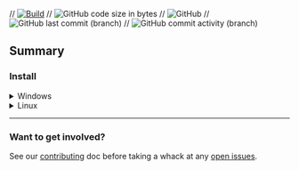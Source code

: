 // [![Build](https://github.com/PeanutButter-Unicorn/{{projectName}}/actions/workflows/maven.yml/badge.svg)](https://github.com/PeanutButter-Unicorn/{{projectName}}/actions)
// ![GitHub code size in bytes](https://img.shields.io/github/languages/code-size/PeanutButter-Unicorn/{{projectName}})
// ![GitHub](https://img.shields.io/github/license/PeanutButter-Unicorn/{{projectName}})
// ![GitHub last commit (branch)](https://img.shields.io/github/last-commit/PeanutButter-Unicorn/{{projectName}}/main)
// ![GitHub commit activity (branch)](https://img.shields.io/github/commit-activity/y/PeanutButter-Unicorn/{{projectName}})

## Summary


### Install

<details><summary>Windows</summary>
    <ol>
        <li>Download latest windows binary</li>
        <li>Move executable to dedicated directory, ie <code>"C:\Program Files\Jonathan is so cool\"</code></li>
        <li>Add directory to your PATH</li>

```PowerShell
"C:\Program Files\my-directory\" |
if (!($env:Path -like "*$_*"))
{
    $env:Path = "$( $env:Path );$_"
}
```

</ol>
</details>

<details><summary>Linux</summary>
<ol>
        <li>Download latest linux binary</li>
        <li>Add to <code>$HOME\bin\</code> directory</li>
</ol>
</details>

___



### Want to get involved? 
 See our [contributing] doc before taking a whack at any [open issues].
 
[contributing]:Contributing.md
[open issues]:issues
